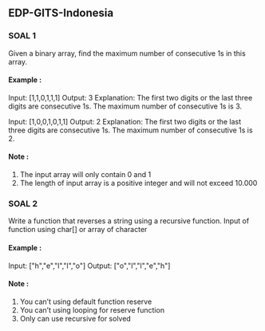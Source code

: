 ## EDP-GITS-Indonesia

### SOAL 1
Given a binary array, find the maximum number of consecutive 1s in this array.

#### Example :
Input: [1,1,0,1,1,1]
Output: 3
Explanation: The first two digits or the last three digits are consecutive 1s. The maximum number of consecutive 1s is 3.

Input: [1,0,0,1,0,1,1]
Output: 2
Explanation: The first two digits or the last three digits are consecutive 1s. The maximum number of consecutive 1s is 2.

#### Note :
1. The input array will only contain 0 and 1
2. The length of input array is a positive integer and will not exceed 10.000

### SOAL 2
Write a function that reverses a string using a recursive function. Input of function using char[] or array of character

#### Example :
Input: ["h","e","l","l","o"]
Output: ["o","l","l","e","h"]

#### Note :
1. You can’t using default function reserve
2. You can’t using looping for reserve function
3. Only can use recursive for solved
